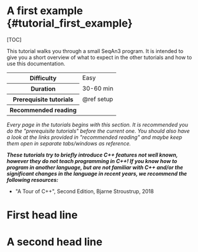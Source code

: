 # A first example {#tutorial_first_example}

[TOC]

This tutorial walks you through a small SeqAn3 program. It is intended to give you a short overview of what to expect
in the other tutorials and how to use this documentation.

<table>
<tr>  <th> Difficulty             </th>  <td> Easy                   </td>   </tr>
<tr>  <th> Duration               </th>  <td> 30-60 min              </td>   </tr>
<tr>  <th> Prerequisite tutorials </th>  <td> @ref setup             </td>   </tr>
<tr>  <th> Recommended reading    </th>  <td>                        </td>   </tr>
</table>

*Every page in the tutorials begins with this section. It is recommended you do the "prerequisite tutorials" before
the current one. You should also have a look at the links provided in "recommended reading" and maybe keep them open
in separate tabs/windows as reference.*

***These tutorials try to briefly introduce C++ features not well known, however they do not teach programming in C++!
If you know how to program in another language, but are not familiar with C++ and/or the significant
changes in the language in recent years, we recommend the following resources:***

  * "A Tour of C++", Second Edition, Bjarne Stroustrup, 2018

# First head line


# A second head line
